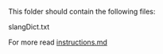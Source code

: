 This folder should contain the following files:

slangDict.txt


For more read [instructions.md](../../instructions.md)
